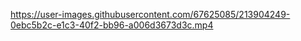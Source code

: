 

https://user-images.githubusercontent.com/67625085/213904249-0ebc5b2c-e1c3-40f2-bb96-a006d3673d3c.mp4

